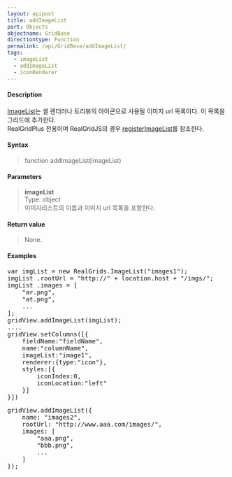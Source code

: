 ```yaml
---
layout: apipost
title: addImageList
part: Objects
objectname: GridBase
directiontype: Function
permalink: /api/GridBase/addImageList/
tags:
  - imageList
  - addImageList
  - iconRenderer
---
```



#### Description

 [ImageList](/api/types/ImageList)는 셀 렌더러나 트리뷰의 아이콘으로 사용될 이미지 url 목록이다. 이 목록을 그리드에 추가한다.  
 RealGridPlus 전용이며 RealGridJS의 경우 [registerImageList](/api/GridView/registerImageList/)를 참조한다.

#### Syntax

> function addImageList(imageList)  

#### Parameters

> **imageList**  
> Type: object  
> 이미지리스트의 이름과 이미지 url 목록을 포함한다.   

#### Return value

> None.  

#### Examples 

<pre class="prettyprint">
var imgList = new RealGrids.ImageList("images1");
imgList .rootUrl = "http://" + location.host + "/imgs/";
imgList .images = [
    "ar.png",
    "at.png",
    ...
];
gridView.addImageList(imgList);
....
gridView.setColumns([{
    fieldName:"fieldName",
    name:"columnName",
    imageList:"image1",
    renderer:{type:"icon"},
    styles:[{   
        iconIndex:0, 
        iconLocation:"left"
    }]
}])
</pre>

<pre class="prettyprint">
gridView.addImageList({
    name: "images2",
    rootUrl: "http://www.aaa.com/images/",
    images: [
        "aaa.png",
        "bbb.png",
        ...
    ]
});
</pre>

